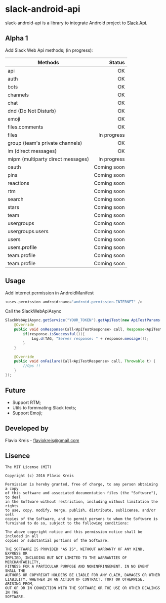 # slack-android-api

slack-android-api is a library to integrate Android project to [Slack Api](https://api.slack.com).

## Alpha 1
Add Slack Web Api methods; (in progress):

|Methods                            |Status      |
|-----------------------------------|-----------:|
|api                                |OK          |
|auth                               |OK          |
|bots                               |OK          |
|channels                           |OK          |
|chat                               |OK          |
|dnd (Do Not Disturb)               |OK          |
|emoji                              |OK          |
|files.comments                     |OK          |
|files                              |In progress |
|group (team's private channels)    |OK          |
|im (direct messages)               |OK          |
|mipm (multiparty direct messages)  |In progress |
|oauth                              |Coming soon |
|pins                               |Coming soon |
|reactions                          |Coming soon |
|rtm                                |Coming soon |
|search                             |Coming soon |
|stars                              |Coming soon |
|team                               |Coming soon |
|usergroups                         |Coming soon |
|usergroups.users                   |Coming soon |
|users                              |Coming soon |
|users.profile                      |Coming soon |
|team.profile                       |Coming soon |
|team.profile                       |Coming soon |


## Usage

Add internet permission in AndroidManifest
```java
<uses-permission android:name="android.permission.INTERNET" />
```

Call the SlackWebApiAsync
```java
SlackWebApiAsync.getService("YOUR_TOKEN").getApiTest(new ApiTestParams(), new Callback<ApiTestResponse>() {
    @Override
    public void onResponse(Call<ApiTestResponse> call, Response<ApiTestResponse> response) {
        if(response.isSuccessful()){
            Log.d(TAG, "Server response: " + response.message());
        }
    }

    @Override
    public void onFailure(Call<ApiTestResponse> call, Throwable t) {
        //Ops !!
    }
});
```


## Future

- Support RTM; 
- Utils to formmating Slack texts;
- Support Emoji;

## Developed by

Flavio Kreis - [flaviokreis@gmail.com](mailto:flaviokreis@gmail.com)

## Lisence

```
The MIT License (MIT)

Copyright (c) 2016 Flávio Kreis

Permission is hereby granted, free of charge, to any person obtaining a copy
of this software and associated documentation files (the "Software"), to deal
in the Software without restriction, including without limitation the rights
to use, copy, modify, merge, publish, distribute, sublicense, and/or sell
copies of the Software, and to permit persons to whom the Software is
furnished to do so, subject to the following conditions:

The above copyright notice and this permission notice shall be included in all
copies or substantial portions of the Software.

THE SOFTWARE IS PROVIDED "AS IS", WITHOUT WARRANTY OF ANY KIND, EXPRESS OR
IMPLIED, INCLUDING BUT NOT LIMITED TO THE WARRANTIES OF MERCHANTABILITY,
FITNESS FOR A PARTICULAR PURPOSE AND NONINFRINGEMENT. IN NO EVENT SHALL THE
AUTHORS OR COPYRIGHT HOLDERS BE LIABLE FOR ANY CLAIM, DAMAGES OR OTHER
LIABILITY, WHETHER IN AN ACTION OF CONTRACT, TORT OR OTHERWISE, ARISING FROM,
OUT OF OR IN CONNECTION WITH THE SOFTWARE OR THE USE OR OTHER DEALINGS IN THE
SOFTWARE.
```
